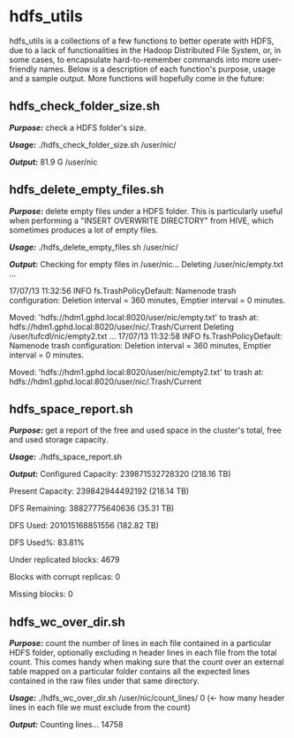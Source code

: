 # hdfs_utils
hdfs_utils is a collections of a few functions to better operate with HDFS, due to a lack of functionalities in the Hadoop Distributed File System, or, in some cases, to encapsulate hard-to-remember commands into more user-friendly names. Below is a description of each function's purpose, usage and a sample output. More functions will hopefully come in the future: 

## hdfs_check_folder_size.sh

***Purpose:*** check a HDFS folder's size.

***Usage:*** ./hdfs_check_folder_size.sh /user/nic/

***Output:*** 81.9 G  /user/nic

## hdfs_delete_empty_files.sh

***Purpose:*** delete empty files under a HDFS folder. This is particularly useful when performing a "INSERT OVERWRITE DIRECTORY" from HIVE, which sometimes produces a lot of empty files.

***Usage:*** ./hdfs_delete_empty_files.sh /user/nic/

***Output:*** Checking for empty files in /user/nic...
Deleting /user/nic/empty.txt ...

17/07/13 11:32:56 INFO fs.TrashPolicyDefault: Namenode trash configuration: Deletion interval = 360 minutes, Emptier interval = 0 minutes.

Moved: 'hdfs://hdm1.gphd.local:8020/user/nic/empty.txt' to trash at: hdfs://hdm1.gphd.local:8020/user/nic/.Trash/Current
Deleting /user/tufcdl/nic/empty2.txt ...
17/07/13 11:32:58 INFO fs.TrashPolicyDefault: Namenode trash configuration: Deletion interval = 360 minutes, Emptier interval = 0 minutes.

Moved: 'hdfs://hdm1.gphd.local:8020/user/nic/empty2.txt' to trash at: hdfs://hdm1.gphd.local:8020/user/nic/.Trash/Current

## hdfs_space_report.sh

***Purpose:*** get a report of the free and used space in the cluster's total, free and used storage capacity.

***Usage:*** ./hdfs_space_report.sh

***Output:*** Configured Capacity: 239871532728320 (218.16 TB)

Present Capacity: 239842944492192 (218.14 TB)

DFS Remaining: 38827775640636 (35.31 TB)

DFS Used: 201015168851556 (182.82 TB)

DFS Used%: 83.81%

Under replicated blocks: 4679

Blocks with corrupt replicas: 0

Missing blocks: 0

## hdfs_wc_over_dir.sh

***Purpose:*** count the number of lines in each file contained in a particular HDFS folder, optionally excluding n header lines in each file from the total count. This comes handy when making sure that the count over an external table mapped on a particular folder contains all the expected lines contained in the raw files under that same directory. 

***Usage:*** ./hdfs_wc_over_dir.sh /user/nic/count_lines/ 0 (<- how many header lines in each file we must exclude from the count)

***Output:*** Counting lines... 14758
